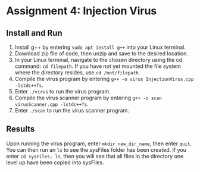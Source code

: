 # Assignment 4: Injection Virus

## Install and Run
1. Install g++ by entering ```sudo apt install g++``` into your Linux terminal.
2. Download zip file of code, then unzip and save to the desired location.
3. In your Linux terminal, navigate to the chosen directory using the cd command: ```cd filepath```. If you have not yet mounted the file system where the directory resides, use ```cd /mnt/filepath```.
4. Compile the virus program by entering ```g++ -o virus InjectionVirus.cpp -lstdc++fs```.
5. Enter ```./virus``` to run the virus program.
6. Compile the virus scanner program by entering ```g++ -o scan virusScanner.cpp -lstdc++fs```.
7. Enter ```./scan``` to run the virus scanner program.

## Results
Upon running the virus program, enter ```mkdir new_dir_name```, then enter ```quit```. You can then run an ```ls``` to see the sysFiles folder has been created. If you enter ```cd sysFiles; ls```, then you will see that all files in the directory one level up have been copied into sysFiles.